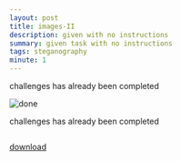 ```yaml
---
layout: post
title: images-II
description: given with no instructions
summary: given task with no instructions
tags: steganography
minute: 1
---
```


challenges has already been completed<br>

<img src="https://raw.githubusercontent.com/pankace/violet-rabbit-v2/master/problems.jpg?token=AKUHUPTLZMOG2NEMZ4KVU4DA6DXYA" alt="done">

challenges has already been completed<br>

<img src = 'https://pankace.github.io/violet-rabbit-v2/files/Images-II/my_new_image.png' alt hld doge align='center'/>

[download](https://pankace.github.io/violet-rabbit-v2/files/Images-II/my_new_image.png)
